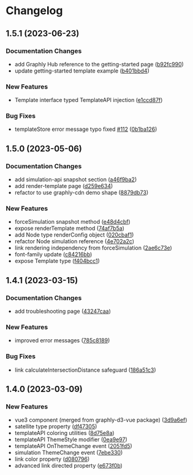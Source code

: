 # Changelog

## 1.5.1 (2023-06-23)

### Documentation Changes

-   add Graphly Hub reference to the getting-started page ([b92fc990](https://github.com/LiveReader/graphly-d3/commit/b92fc99035edab9aec0125f1c762cda9502118e3))
-   update getting-started template example ([b401bbd4](https://github.com/LiveReader/graphly-d3/commit/b401bbd42f48c3880c674cdc16673db5dc10da48))

### New Features

-   Template interface typed TemplateAPI injection ([e1ccd87f](https://github.com/LiveReader/graphly-d3/commit/e1ccd87f9cb6b2f2c8dca137ef2f086ec2169fed))

### Bug Fixes

-   templateStore error message typo fixed [#112](https://github.com/LiveReader/graphly-d3/pull/112) ([0b1ba126](https://github.com/LiveReader/graphly-d3/commit/0b1ba12659ef2cbea8e8a9f1631da6975664a54d))

## 1.5.0 (2023-05-06)

### Documentation Changes

-   add simulation-api snapshot section ([a46f9ba2](https://github.com/LiveReader/graphly-d3/commit/a46f9ba262adade540a6d1891e97ea6ac6f73d9d))
-   add render-template page ([d259e634](https://github.com/LiveReader/graphly-d3/commit/d259e634ade412989ffc225e992b08686eff94a2))
-   refactor to use graphly-cdn demo shape ([8879db73](https://github.com/LiveReader/graphly-d3/commit/8879db73e536f9936679bf70370aac5164b4e604))

### New Features

-   forceSimulation snapshot method ([e48d4cbf](https://github.com/LiveReader/graphly-d3/commit/e48d4cbfa082587d0e7f9c52f99bdf1a14720435))
-   expose renderTemplate method ([74af7b5a](https://github.com/LiveReader/graphly-d3/commit/74af7b5aac8a9eaca7304beb5411562cc373131c))
-   add Node type renderConfig object ([020cbaf1](https://github.com/LiveReader/graphly-d3/commit/020cbaf15644beb3fc1973cd40c83861eb083e00))
-   refactor Node simulation reference ([4e702a2c](https://github.com/LiveReader/graphly-d3/commit/4e702a2ce77368b6e36aaf7c4b44f17a9297cc6a))
-   link rendering independency from forceSimulation ([2ae6c73e](https://github.com/LiveReader/graphly-d3/commit/2ae6c73ee8fce500027f19c7a07ab89de7008676))
-   font-family update ([c84216bb](https://github.com/LiveReader/graphly-d3/commit/c84216bb77c018bd1f9594b34a3bf02d3e293d92))
-   expose Template type ([f404bcc1](https://github.com/LiveReader/graphly-d3/commit/f404bcc1f96ea9982722b9f17ffa60d136ee1065))

## 1.4.1 (2023-03-15)

### Documentation Changes

-   add troubleshooting page ([43247caa](https://github.com/LiveReader/graphly-d3/commit/43247caa70267d83a192b99e459c63b483f3a452))

### New Features

-   improved error messages ([785c8189](https://github.com/LiveReader/graphly-d3/commit/785c81895c1a28f3274fe00135137e67dba29c8d))

### Bug Fixes

-   link calculateIntersectionDistance safeguard ([186a51c3](https://github.com/LiveReader/graphly-d3/commit/186a51c3aa3834ed3ef54b4b59bd5298fd8e8f97))

## 1.4.0 (2023-03-09)

### New Features

-   vue3 component (merged from graphly-d3-vue package) ([3d9a6ef](https://github.com/LiveReader/graphly-d3/commit/3d9a6efef0db6e058d66cf2022a142d80a202a09))
-   satellite type property ([df47305](https://github.com/LiveReader/graphly-d3/commit/df473053bf56a1aba16db50c9fa0ba0253e80c4f))
-   templateAPI coloring utilities ([8d75e8a](https://github.com/LiveReader/graphly-d3/commit/8d75e8a7e67120db2a9668b44916184a07df17e1))
-   templateAPI ThemeStyle modifier ([0ea9e97](https://github.com/LiveReader/graphly-d3/commit/0ea9e97dcac9f6ae01b3299ddbffd9f9ca21e4cc))
-   templateAPI OnThemeChange event ([2051fd5](https://github.com/LiveReader/graphly-d3/commit/2051fd580aa168a95e2be0f6ab52aee474232ee8))
-   simulation ThemeChange event ([7ebe330](https://github.com/LiveReader/graphly-d3/commit/7ebe33051e9fefcec8aac3a43f36a9e6fe5d8ce0))
-   link color property ([d080796](https://github.com/LiveReader/graphly-d3/commit/d080796fcc72a2a8a067a1b3336d0e8696ac2ce8))
-   advanced link directed property ([e673f0b](https://github.com/LiveReader/graphly-d3/commit/e673f0bf7027a69ad4755acd8c43f4430575fd45))
